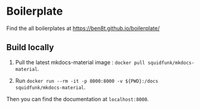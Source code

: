 # Boilerplate

Find the all boilerplates at https://ben8t.github.io/boilerplate/


## Build locally

1. Pull the latest mkdocs-material image : `docker pull squidfunk/mkdocs-material`.

2. Run `docker run --rm -it -p 8000:8000 -v ${PWD}:/docs squidfunk/mkdocs-material`.

Then you can find the documentation at `localhost:8000`.